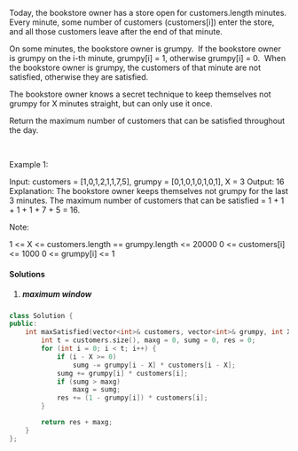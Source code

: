 Today, the bookstore owner has a store open for customers.length minutes.  Every minute, some number of customers (customers[i]) enter the store, and all those customers leave after the end of that minute.

On some minutes, the bookstore owner is grumpy.  If the bookstore owner is grumpy on the i-th minute, grumpy[i] = 1, otherwise grumpy[i] = 0.  When the bookstore owner is grumpy, the customers of that minute are not satisfied, otherwise they are satisfied.

The bookstore owner knows a secret technique to keep themselves not grumpy for X minutes straight, but can only use it once.

Return the maximum number of customers that can be satisfied throughout the day.

 

Example 1:

Input: customers = [1,0,1,2,1,1,7,5], grumpy = [0,1,0,1,0,1,0,1], X = 3
Output: 16
Explanation: The bookstore owner keeps themselves not grumpy for the last 3 minutes. 
The maximum number of customers that can be satisfied = 1 + 1 + 1 + 1 + 7 + 5 = 16.
 

Note:

1 <= X <= customers.length == grumpy.length <= 20000
0 <= customers[i] <= 1000
0 <= grumpy[i] <= 1

#### Solutions

1. ##### maximum window

```c++
class Solution {
public:
    int maxSatisfied(vector<int>& customers, vector<int>& grumpy, int X) {
        int t = customers.size(), maxg = 0, sumg = 0, res = 0;
        for (int i = 0; i < t; i++) {
            if (i - X >= 0)
                sumg -= grumpy[i - X] * customers[i - X];
            sumg += grumpy[i] * customers[i];
            if (sumg > maxg)
                maxg = sumg;
            res += (1 - grumpy[i]) * customers[i];
        }

        return res + maxg;
    }
};
```